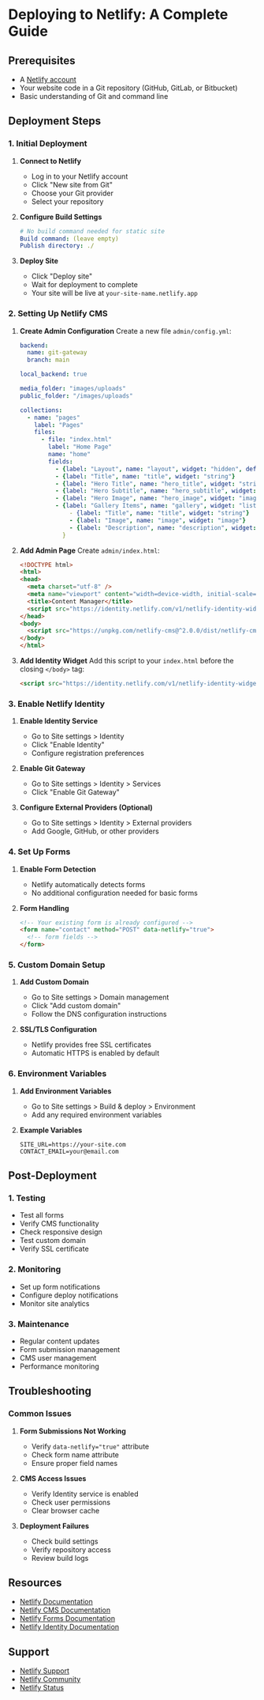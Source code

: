 # Deploying to Netlify: A Complete Guide

## Prerequisites

- A [Netlify account](https://app.netlify.com/signup)
- Your website code in a Git repository (GitHub, GitLab, or Bitbucket)
- Basic understanding of Git and command line

## Deployment Steps

### 1. Initial Deployment

1. **Connect to Netlify**
   - Log in to your Netlify account
   - Click "New site from Git"
   - Choose your Git provider
   - Select your repository

2. **Configure Build Settings**
   ```yaml
   # No build command needed for static site
   Build command: (leave empty)
   Publish directory: ./
   ```

3. **Deploy Site**
   - Click "Deploy site"
   - Wait for deployment to complete
   - Your site will be live at `your-site-name.netlify.app`

### 2. Setting Up Netlify CMS

1. **Create Admin Configuration**
   Create a new file `admin/config.yml`:
   ```yaml
   backend:
     name: git-gateway
     branch: main

   local_backend: true

   media_folder: "images/uploads"
   public_folder: "/images/uploads"

   collections:
     - name: "pages"
       label: "Pages"
       files:
         - file: "index.html"
           label: "Home Page"
           name: "home"
           fields:
             - {label: "Layout", name: "layout", widget: "hidden", default: "home"}
             - {label: "Title", name: "title", widget: "string"}
             - {label: "Hero Title", name: "hero_title", widget: "string"}
             - {label: "Hero Subtitle", name: "hero_subtitle", widget: "string"}
             - {label: "Hero Image", name: "hero_image", widget: "image"}
             - {label: "Gallery Items", name: "gallery", widget: "list", fields:
                 - {label: "Title", name: "title", widget: "string"}
                 - {label: "Image", name: "image", widget: "image"}
                 - {label: "Description", name: "description", widget: "text"}
               }
   ```

2. **Add Admin Page**
   Create `admin/index.html`:
   ```html
   <!DOCTYPE html>
   <html>
   <head>
     <meta charset="utf-8" />
     <meta name="viewport" content="width=device-width, initial-scale=1.0" />
     <title>Content Manager</title>
     <script src="https://identity.netlify.com/v1/netlify-identity-widget.js"></script>
   </head>
   <body>
     <script src="https://unpkg.com/netlify-cms@^2.0.0/dist/netlify-cms.js"></script>
   </body>
   </html>
   ```

3. **Add Identity Widget**
   Add this script to your `index.html` before the closing `</body>` tag:
   ```html
   <script src="https://identity.netlify.com/v1/netlify-identity-widget.js"></script>
   ```

### 3. Enable Netlify Identity

1. **Enable Identity Service**
   - Go to Site settings > Identity
   - Click "Enable Identity"
   - Configure registration preferences

2. **Enable Git Gateway**
   - Go to Site settings > Identity > Services
   - Click "Enable Git Gateway"

3. **Configure External Providers (Optional)**
   - Go to Site settings > Identity > External providers
   - Add Google, GitHub, or other providers

### 4. Set Up Forms

1. **Enable Form Detection**
   - Netlify automatically detects forms
   - No additional configuration needed for basic forms

2. **Form Handling**
   ```html
   <!-- Your existing form is already configured -->
   <form name="contact" method="POST" data-netlify="true">
     <!-- form fields -->
   </form>
   ```

### 5. Custom Domain Setup

1. **Add Custom Domain**
   - Go to Site settings > Domain management
   - Click "Add custom domain"
   - Follow the DNS configuration instructions

2. **SSL/TLS Configuration**
   - Netlify provides free SSL certificates
   - Automatic HTTPS is enabled by default

### 6. Environment Variables

1. **Add Environment Variables**
   - Go to Site settings > Build & deploy > Environment
   - Add any required environment variables

2. **Example Variables**
   ```env
   SITE_URL=https://your-site.com
   CONTACT_EMAIL=your@email.com
   ```

## Post-Deployment

### 1. Testing

- Test all forms
- Verify CMS functionality
- Check responsive design
- Test custom domain
- Verify SSL certificate

### 2. Monitoring

- Set up form notifications
- Configure deploy notifications
- Monitor site analytics

### 3. Maintenance

- Regular content updates
- Form submission management
- CMS user management
- Performance monitoring

## Troubleshooting

### Common Issues

1. **Form Submissions Not Working**
   - Verify `data-netlify="true"` attribute
   - Check form name attribute
   - Ensure proper field names

2. **CMS Access Issues**
   - Verify Identity service is enabled
   - Check user permissions
   - Clear browser cache

3. **Deployment Failures**
   - Check build settings
   - Verify repository access
   - Review build logs

## Resources

- [Netlify Documentation](https://docs.netlify.com/)
- [Netlify CMS Documentation](https://www.netlifycms.org/docs/)
- [Netlify Forms Documentation](https://docs.netlify.com/forms/setup/)
- [Netlify Identity Documentation](https://docs.netlify.com/visitor-access/identity/)

## Support

- [Netlify Support](https://www.netlify.com/support/)
- [Netlify Community](https://community.netlify.com/)
- [Netlify Status](https://www.netlifystatus.com/) 
